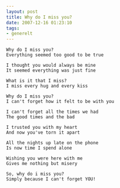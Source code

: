 ```yaml
---
layout: post
title: Why do I miss you?
date: 2007-12-16 01:23:10
tags: 
- generelt
---
```

	Why do I miss you?
	Everything seemed too good to be true

	I thought you would always be mine
	It seemed everything was just fine

	What is it that I miss?
	I miss every hug and every kiss

	Why do I miss you?
	I can't forget how it felt to be with you

	I can't forget all the times we had
	The good times and the bad

	I trusted you with my heart
	And now you've torn it apart

	All the nights up late on the phone
	Is now time I spend alone

	Wishing you were here with me
	Gives me nothing but misery

	So, why do i miss you?
	Simply because I can't forget YOU!
